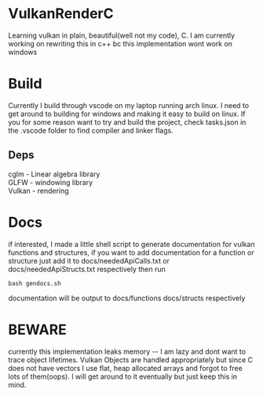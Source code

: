 # VulkanRenderC
Learning vulkan in plain, beautiful(well not my code), C. I am currently working on rewriting this in c++ bc this implementation wont work on windows

# Build
Currently I build through vscode on my laptop running arch linux. I need to get around to building for windows 
and making it easy to build on linux. If you for some reason want to try and build the project, check tasks.json in 
the .vscode folder to find compiler and linker flags.

## Deps
cglm - Linear algebra library<br>
GLFW - windowing library<br>
Vulkan - rendering<br>

# Docs
if interested, I made a little shell script to generate
documentation for vulkan functions and structures,
if you want to add documentation for a function or structure
just add it to docs/neededApiCalls.txt or docs/neededApiStructs.txt respectively
then run
```
bash gendocs.sh
```
documentation will be output to docs/functions docs/structs respectively

# BEWARE
currently this implementation leaks memory -- I am lazy and dont want to trace object lifetimes. Vulkan
Objects are handled appropriately but since C does not have vectors I use flat, heap allocated arrays and 
forgot to free lots of them(oops). I will get around to it eventually but just keep this in mind.